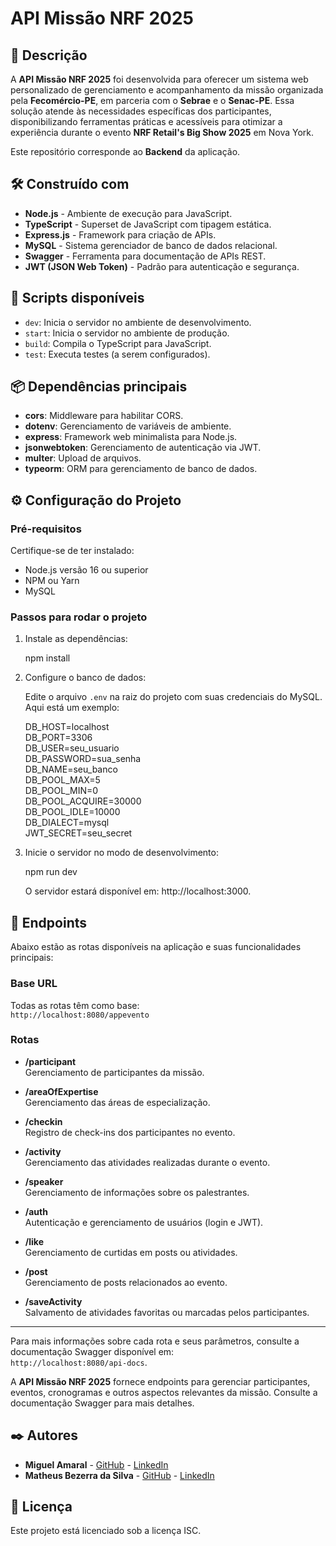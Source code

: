 # API Missão NRF 2025

## 📜 Descrição

A **API Missão NRF 2025** foi desenvolvida para oferecer um sistema web personalizado de gerenciamento e acompanhamento da missão organizada pela **Fecomércio-PE**, em parceria com o **Sebrae** e o **Senac-PE**. Essa solução atende às necessidades específicas dos participantes, disponibilizando ferramentas práticas e acessíveis para otimizar a experiência durante o evento **NRF Retail's Big Show 2025** em Nova York.

Este repositório corresponde ao **Backend** da aplicação.

## 🛠️ Construído com

- **Node.js** - Ambiente de execução para JavaScript.
- **TypeScript** - Superset de JavaScript com tipagem estática.
- **Express.js** - Framework para criação de APIs.
- **MySQL** - Sistema gerenciador de banco de dados relacional.
- **Swagger** - Ferramenta para documentação de APIs REST.
- **JWT (JSON Web Token)** - Padrão para autenticação e segurança.

## 📄 Scripts disponíveis

- `dev`: Inicia o servidor no ambiente de desenvolvimento.
- `start`: Inicia o servidor no ambiente de produção.
- `build`: Compila o TypeScript para JavaScript.
- `test`: Executa testes (a serem configurados).

## 📦 Dependências principais

- **cors**: Middleware para habilitar CORS.
- **dotenv**: Gerenciamento de variáveis de ambiente.
- **express**: Framework web minimalista para Node.js.
- **jsonwebtoken**: Gerenciamento de autenticação via JWT.
- **multer**: Upload de arquivos.
- **typeorm**: ORM para gerenciamento de banco de dados.

## ⚙️ Configuração do Projeto

### Pré-requisitos

Certifique-se de ter instalado:

- Node.js versão 16 ou superior
- NPM ou Yarn
- MySQL

### Passos para rodar o projeto

1. Instale as dependências:

   npm install

2. Configure o banco de dados:

   Edite o arquivo `.env` na raiz do projeto com suas credenciais do MySQL. Aqui está um exemplo:

   DB_HOST=localhost  
   DB_PORT=3306  
   DB_USER=seu_usuario  
   DB_PASSWORD=sua_senha  
   DB_NAME=seu_banco  
   DB_POOL_MAX=5  
   DB_POOL_MIN=0  
   DB_POOL_ACQUIRE=30000  
   DB_POOL_IDLE=10000  
   DB_DIALECT=mysql  
   JWT_SECRET=seu_secret  

3. Inicie o servidor no modo de desenvolvimento:

   npm run dev

   O servidor estará disponível em: http://localhost:3000.

## 🚀 Endpoints

Abaixo estão as rotas disponíveis na aplicação e suas funcionalidades principais:

### Base URL

Todas as rotas têm como base:  
`http://localhost:8080/appevento`

### Rotas

- **/participant**  
  Gerenciamento de participantes da missão.

- **/areaOfExpertise**  
  Gerenciamento das áreas de especialização.

- **/checkin**  
  Registro de check-ins dos participantes no evento.

- **/activity**  
  Gerenciamento das atividades realizadas durante o evento.

- **/speaker**  
  Gerenciamento de informações sobre os palestrantes.

- **/auth**  
  Autenticação e gerenciamento de usuários (login e JWT).

- **/like**  
  Gerenciamento de curtidas em posts ou atividades.

- **/post**  
  Gerenciamento de posts relacionados ao evento.

- **/saveActivity**  
  Salvamento de atividades favoritas ou marcadas pelos participantes.

---

Para mais informações sobre cada rota e seus parâmetros, consulte a documentação Swagger disponível em:  
`http://localhost:8080/api-docs`.


A **API Missão NRF 2025** fornece endpoints para gerenciar participantes, eventos, cronogramas e outros aspectos relevantes da missão. Consulte a documentação Swagger para mais detalhes.

## ✒️ Autores

- **Miguel Amaral** - [GitHub](https://github.com/miguelamaral254) - [LinkedIn](https://linkedin.com/in/miguelamaral254/)
- **Matheus Bezerra da Silva** - [GitHub](https://github.com/Matheusbzrr) - [LinkedIn](https://linkedin.com/in/matheus-bzrr/)

## 📝 Licença

Este projeto está licenciado sob a licença ISC.
